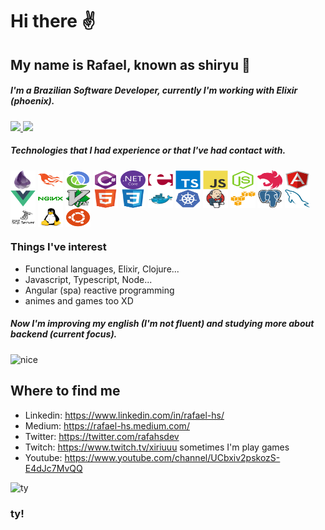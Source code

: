 # Hi there :v:
## My name is Rafael, known as shiryu :goat:

##### I'm a Brazilian Software Developer, currently I'm working with Elixir (phoenix).

 <div>
   <a href="https://github.com/rafael-hs">
   <img height="180em" src="https://github-readme-stats.vercel.app/api?username=rafael-hs&show_icons=true&theme=onedark&include_all_commits=true&count_private=true"/>
   <img height="180em" src="https://github-readme-stats.vercel.app/api/top-langs/?username=rafael-hs&layout=compact&theme=onedark&langs_count=6&hide=html,css,php,java"/>
   </a>
 </div>

##### Technologies that I had experience or that I've had contact with.

 <div>
   <img align="center" alt="Rafa-HTML" height="30" width="40" src="https://github.com/devicons/devicon/blob/master/icons/elixir/elixir-original.svg">
   <img align="center" alt="Rafa-HTML" height="30" width="40" src="https://github.com/devicons/devicon/blob/master/icons/phoenix/phoenix-original.svg">
   <img align="center" alt="Rafa-HTML" height="30" width="40" src="https://github.com/devicons/devicon/blob/master/icons/clojure/clojure-original.svg">
   <img align="center" alt="Rafa-HTML" height="30" width="40" src="https://github.com/devicons/devicon/blob/master/icons/csharp/csharp-original.svg">
   <img align="center" alt="Rafa-HTML" height="30" width="40" src="https://github.com/devicons/devicon/blob/master/icons/dotnetcore/dotnetcore-original.svg">
   <img align="center" alt="Rafa-HTML" height="30" width="40" src="https://github.com/devicons/devicon/blob/master/icons/erlang/erlang-original.svg">
   <img align="center" alt="Rafa-React" height="30" width="40" src="https://github.com/devicons/devicon/blob/master/icons/typescript/typescript-original.svg">
   <img align="center" alt="Rafa-CSS" height="30" width="40" src="https://github.com/devicons/devicon/blob/master/icons/javascript/javascript-original.svg">
   <img align="center" alt="Rafa-HTML" height="30" width="40" src="https://github.com/devicons/devicon/blob/master/icons/nodejs/nodejs-original.svg">
   <img align="center" alt="Rafa-Js" height="30" width="40" src="https://github.com/devicons/devicon/blob/master/icons/nestjs/nestjs-plain.svg">
   <img align="center" alt="Rafa-Python" height="30" width="40" src="https://github.com/devicons/devicon/blob/master/icons/angularjs/angularjs-original.svg">
   <img align="center" alt="Rafa-HTML" height="30" width="40" src="https://github.com/devicons/devicon/blob/master/icons/vuejs/vuejs-original.svg">
   <img align="center" alt="Rafa-Csharp" height="30" width="40" src="https://github.com/devicons/devicon/blob/master/icons/nginx/nginx-original.svg">
   <img align="center" alt="Rafa-HTML" height="30" width="40" src="https://github.com/devicons/devicon/blob/master/icons/vim/vim-original.svg">
   <img align="center" alt="Rafa-HTML" height="30" width="40" src="https://github.com/devicons/devicon/blob/master/icons/html5/html5-original.svg">
   <img align="center" alt="Rafa-HTML" height="30" width="40" src="https://github.com/devicons/devicon/blob/master/icons/css3/css3-original.svg">
   <img align="center" alt="Rafa-HTML" height="30" width="40" src="https://github.com/devicons/devicon/blob/master/icons/docker/docker-original.svg">
   <img align="center" alt="Rafa-HTML" height="30" width="40" src="https://github.com/devicons/devicon/blob/master/icons/kubernetes/kubernetes-plain.svg">
   <img align="center" alt="Rafa-HTML" height="30" width="40" src="https://github.com/devicons/devicon/blob/master/icons/jenkins/jenkins-original.svg">
   <img align="center" alt="Rafa-HTML" height="30" width="40" src="https://github.com/devicons/devicon/blob/master/icons/amazonwebservices/amazonwebservices-original.svg">
   <img align="center" alt="Rafa-HTML" height="30" width="40" src="https://github.com/devicons/devicon/blob/master/icons/postgresql/postgresql-original.svg">
   <img align="center" alt="Rafa-HTML" height="30" width="40" src="https://github.com/devicons/devicon/blob/master/icons/mysql/mysql-original.svg">
   <img align="center" alt="Rafa-HTML" height="30" width="40" src="https://github.com/devicons/devicon/blob/master/icons/microsoftsqlserver/microsoftsqlserver-plain-wordmark.svg">
   <img align="center" alt="Rafa-HTML" height="30" width="40" src="https://github.com/devicons/devicon/blob/master/icons/linux/linux-original.svg">
   <img align="center" alt="Rafa-HTML" height="30" width="40" src="https://github.com/devicons/devicon/blob/master/icons/ubuntu/ubuntu-plain.svg">
 </div>

### Things I've interest

- Functional languages, Elixir, Clojure...
- Javascript, Typescript, Node...
- Angular (spa) reactive programming
- animes and games too XD

##### Now I'm improving my english (I'm not fluent) and studying more about backend (current focus).
![nice](https://64.media.tumblr.com/139bb047eb50a98cf21c8b9869ce5f5b/tumblr_oazt5zJYAT1s9hagko1_500.gif "noice")

 ## Where to find me
 
 - Linkedin: https://www.linkedin.com/in/rafael-hs/
 - Medium: https://rafael-hs.medium.com/
 - Twitter: https://twitter.com/rafahsdev
 - Twitch: https://www.twitch.tv/xiriuuu sometimes I'm play games
 - Youtube: https://www.youtube.com/channel/UCbxiv2pskozS-E4dJc7MvQQ

![ty](https://media1.tenor.com/images/2ceca28886b449c680e64ecd6a7fa838/tenor.gif?itemid=16720034 "ty")
### ty!
